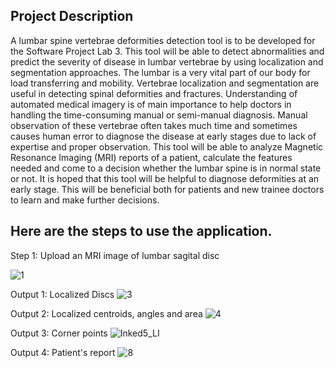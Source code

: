 <h2> Project Description </h2>
A lumbar spine vertebrae deformities detection tool is to be developed for the Software Project Lab 3. This tool will be able to detect abnormalities and predict the severity of disease in lumbar vertebrae by using localization and segmentation approaches. The lumbar is a very vital part of our body for load transferring and mobility. Vertebrae localization and segmentation are useful in detecting spinal deformities and fractures. Understanding of automated medical imagery is of main importance to help doctors in handling the time-consuming manual or semi-manual diagnosis. Manual observation of these vertebrae often takes much time and sometimes causes human error to diagnose the disease at early stages due to lack of expertise and proper observation. This tool will be able to analyze Magnetic Resonance Imaging (MRI) reports of a patient, calculate the features needed and come to a decision whether the lumbar spine is in normal state or not. It is  hoped that this tool will be helpful to diagnose deformities at an early stage. This will be beneficial both for patients and new trainee doctors to learn and make further decisions.

<h2> Here are the steps to use the application. </h2>

 Step 1: Upload an MRI image of lumbar sagital disc 

![1](https://user-images.githubusercontent.com/46414380/215284081-b2047911-cb1f-4ff9-9098-c9b4439cf8eb.PNG)

  Output 1: Localized Discs 
![3](https://user-images.githubusercontent.com/46414380/215284100-2b3a38d2-e094-487b-82e2-b6a46bea2f18.PNG)

 Output 2: Localized centroids, angles and area </h3> 
![4](https://user-images.githubusercontent.com/46414380/215284110-f697a3dc-681e-400f-a804-565b97912253.PNG)

  Output 3: Corner points 
![Inked5_LI](https://user-images.githubusercontent.com/46414380/215284239-36e0401d-f475-4b6a-933e-8c2122004926.jpg)

  Output 4: Patient's report 
![8](https://user-images.githubusercontent.com/46414380/215284146-2f3c5831-bd16-4068-9572-0be78d49717e.PNG)
